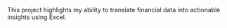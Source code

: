 This project highlights my ability to translate financial data into actionable insights using Excel.
